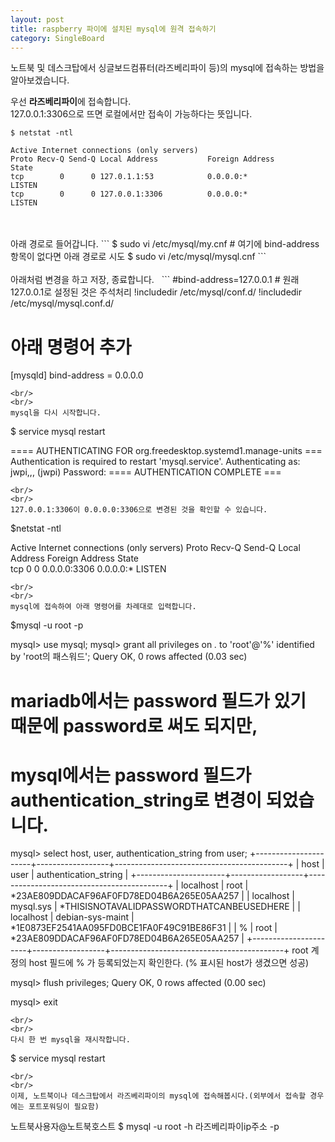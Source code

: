 ```yaml
---
layout: post
title: raspberry 파이에 설치된 mysql에 원격 접속하기
category: SingleBoard
---
```


노트북 및 데스크탑에서 싱글보드컴퓨터(라즈베리파이 등)의 mysql에 접속하는 방법을 알아보겠습니다.  

우선 **라즈베리파이**에 접속합니다.  
127.0.0.1:3306으로 뜨면 로컬에서만 접속이 가능하다는 뜻입니다.  
```
$ netstat -ntl

Active Internet connections (only servers)
Proto Recv-Q Send-Q Local Address           Foreign Address         State      
tcp        0      0 127.0.1.1:53            0.0.0.0:*               LISTEN     
tcp        0      0 127.0.0.1:3306          0.0.0.0:*               LISTEN
```
<br/>  
<br/>  
아래 경로로 들어갑니다.  
```
$ sudo vi /etc/mysql/my.cnf  # 여기에 bind-address 항목이 없다면 아래 경로로 시도
$ sudo vi /etc/mysql/mysql.cnf
```
<br/>  
<br/>
아래처럼 변경을 하고 저장, 종료합니다.  
```
#bind-address=127.0.0.1  # 원래 127.0.0.1로 설정된 것은 주석처리
!includedir /etc/mysql/conf.d/
!includedir /etc/mysql/mysql.conf.d/

# 아래 명령어 추가
[mysqld]
bind-address    = 0.0.0.0
```
<br/>  
<br/>
mysql을 다시 시작합니다.
```
$ service mysql restart

==== AUTHENTICATING FOR org.freedesktop.systemd1.manage-units ===
Authentication is required to restart 'mysql.service'.
Authenticating as: jwpi,,, (jwpi)
Password: 
==== AUTHENTICATION COMPLETE ===
```
<br/>  
<br/>
127.0.0.1:3306이 0.0.0.0:3306으로 변경된 것을 확인할 수 있습니다.  
```
$netstat -ntl

Active Internet connections (only servers)
Proto Recv-Q Send-Q Local Address           Foreign Address         State      
tcp        0      0 0.0.0.0:3306            0.0.0.0:*               LISTEN     
```
<br/>  
<br/>
mysql에 접속하여 아래 명령어를 차례대로 입력합니다.  
```
$mysql -u root -p

mysql> use mysql;
mysql> grant all privileges on *.* to 'root'@'%' identified by 'root의 패스워드';
Query OK, 0 rows affected (0.03 sec)

# mariadb에서는 password 필드가 있기 때문에 password로 써도 되지만, 
# mysql에서는 password 필드가 authentication_string로 변경이 되었습니다.
mysql> select host, user, authentication_string from user;
+----------------------+------------------+-------------------------------------------+
| host                 | user             | authentication_string                     |
+----------------------+------------------+-------------------------------------------+
| localhost            | root             | *23AE809DDACAF96AF0FD78ED04B6A265E05AA257 |
| localhost            | mysql.sys        | *THISISNOTAVALIDPASSWORDTHATCANBEUSEDHERE |
| localhost            | debian-sys-maint | *1E0873EF2541AA095FD0BCE1FA0F49C91BE86F31 |
| %                    | root             | *23AE809DDACAF96AF0FD78ED04B6A265E05AA257 |
+----------------------+------------------+-------------------------------------------+
root 계정의 host 필드에 % 가 등록되었는지 확인한다. (% 표시된 host가 생겼으면 성공)

mysql> flush privileges;
Query OK, 0 rows affected (0.00 sec)

mysql> exit
```
<br/>  
<br/>
다시 한 번 mysql을 재시작합니다.  
```
$ service mysql restart 
```
<br/>  
<br/>
이제, 노트북이나 데스크탑에서 라즈베리파이의 mysql에 접속해봅시다.(외부에서 접속할 경우에는 포트포워딩이 필요함)  
```
노트북사용자@노트북호스트 $ mysql -u root -h 라즈베리파이ip주소 -p
```
